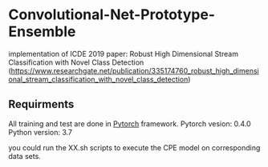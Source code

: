 # Convolutional-Net-Prototype-Ensemble
implementation of ICDE 2019 paper: Robust High Dimensional Stream Classification with Novel Class Detection (https://www.researchgate.net/publication/335174760_robust_high_dimensional_stream_classification_with_novel_class_detection)

## Requirments
All training and test are done in [Pytorch](https://pytorch.org/) framework.
Pytorch vesion: 0.4.0
Python version: 3.7

you could run the XX.sh scripts to execute the CPE model on corresponding data sets. 

